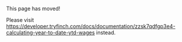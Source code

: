 This page has moved!

Please visit https://developer.tryfinch.com/docs/documentation/zzsk7qdfgp3e4-calculating-year-to-date-ytd-wages instead.